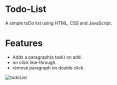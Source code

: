 # Todo-List
A simple toDo list using HTML, CSS and JavaScript.

# Features
- Adds a paragraph(a task) on add.
- on click line-through.
- remove paragraph on double click.

![todoList](https://github.com/user-attachments/assets/62429f8a-0732-4414-a8f7-8638d52197a5)
